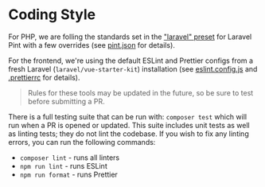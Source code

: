 # Coding Style

For PHP, we are folling the standards set in the
["laravel" preset][pint-laravel-preset] for Laravel Pint with a few overrides
(see [pint.json](/pint.json) for details).

For the frontend, we're using the default ESLint and Prettier configs from a
fresh Laravel (`laravel/vue-starter-kit`) installation (see
[eslint.config.js](/eslint.config.js) and [.prettierrc](/.prettierrc.js) for
details).

> Rules for these tools may be updated in the future, so be sure to test before
> submitting a PR.

There is a full testing suite that can be run with: `composer test` which will
run when a PR is opened or updated. This suite includes unit tests as well as
linting tests; they do not lint the codebase. If you wish to fix any linting
errors, you can run the following commands:
- `composer lint` - runs all linters
- `npm run lint` - runs ESLint
- `npm run format` - runs Prettier


[pint-laravel-preset]: https://github.com/laravel/pint/blob/main/resources/presets/laravel.php
